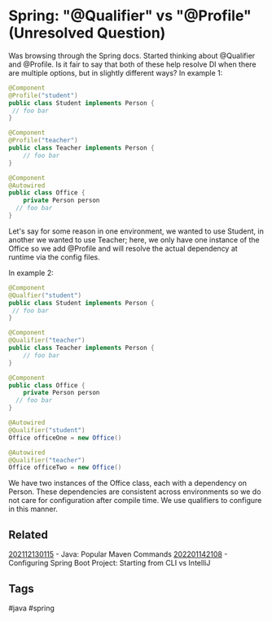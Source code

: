 # Spring: "@Qualifier" vs "@Profile" (Unresolved Question)
Was browsing through the Spring docs. Started thinking about @Qualifier and
@Profile. Is it fair to say that both of these help resolve DI when there are
multiple options, but in slightly different ways? In example 1:
```java
@Component
@Profile("student")
public class Student implements Person {
 // foo bar
}

@Component
@Profile("teacher")
public class Teacher implements Person {
    // foo bar
}

@Component
@Autowired
public class Office {
    private Person person
  // foo bar
}
```
Let's say for some reason in one environment, we wanted to use Student, in 
another we wanted to use Teacher; here, we only have one instance of the Office
so we add @Profile and will resolve the actual dependency at runtime via the
config files.


In example 2:
```java
@Component
@Qualfier("student")
public class Student implements Person {
 // foo bar
}

@Component
@Qualifier("teacher")
public class Teacher implements Person {
    // foo bar
}

@Component
public class Office {
    private Person person
  // foo bar
}

@Autowired
@Qualifier("student")
Office officeOne = new Office()

@Autowired
@Qualifier("teacher")
Office officeTwo = new Office()
```
We have two instances of the Office class, each with a dependency on Person.
These dependencies are consistent across environments so we do not care for 
configuration after compile time. We use qualifiers to configure in this manner.


## Related
[202112130115](../202112130115) - Java: Popular Maven Commands
[202201142108](../202201142108) - Configuring Spring Boot Project: Starting from CLI vs IntelliJ


## Tags
#java #spring
